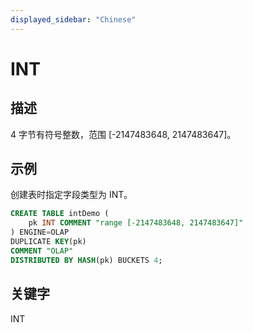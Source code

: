 ```yaml
---
displayed_sidebar: "Chinese"
---
```


# INT

## 描述

4 字节有符号整数，范围 [-2147483648, 2147483647]。

## 示例

创建表时指定字段类型为 INT。

```sql
CREATE TABLE intDemo (
    pk INT COMMENT "range [-2147483648, 2147483647]"
) ENGINE=OLAP 
DUPLICATE KEY(pk)
COMMENT "OLAP"
DISTRIBUTED BY HASH(pk) BUCKETS 4;
```

## 关键字

INT
